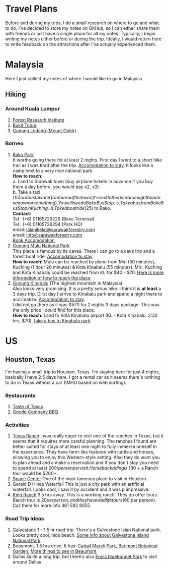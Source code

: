 # Travel Plans
Before and during my trips, I do a small research on where to go and what to do. I've decided to store my notes on GitHub, so I can either share them with friends or just have a single place for all my notes. Typically, I begin writing my notes either before or during the trip. Ideally, I would return here to write feedback on the attractions after I've actually experienced them.
# Malaysia
Here I just collect my notes of where I would like to go in Malaysia
## Hiking
### Around Kuala Lumpur
1. [Forest Research Institute](https://goo.gl/maps/FRuUqgyMrMB6Apyk9)
2. [Bukit Tubur](https://goo.gl/maps/5cmP9LkMG48QnGXC6)
3. [Gunung Ledang (Mount Ophir)](https://goo.gl/maps/pAyKHu3gnrjTwqJc6)

### Borneo
1. [Bako Park](https://sarawakforestry.com/parks-and-reserves/bako-national-park/) \
It worths going there for at least 2 nights. First day I went to a short hike trail as I was tired after the trip. [Accomodation to stay](https://bakonationalpark.my/accommodation/). It looks like a camp next to a very nice national park. \
**How to reach:** \
a. Land to Sarawak town (buy airplane tickets in advance if you buy them a day before, you would pay x2, x3). \
b. Take a taxi ($15) or a bus to waterfront area of the town (it's next to the river and might be a downtown or something). You will need a Bako Bus Stop. \
c. Take a bus from Bako Bus Stop in Kuching. \
d. Take a boat ride ($25) to Bako. \
**Contact:** \
Tel : (+6) 01165729229 (Bako Terminal) \
Tel : (+6) 01165729294 (Park HQ) \
email: jalanikelat@sarawakforestry.com \
email: info@sarawakforestry.com \
[Book Accomodation](https://ebooking.sarawak.gov.my)
3. [Gunung Mulu National Park](https://mulupark.com/) \
This place is famous by its caves. There I can go to a cave trip and a forest boat ride. [Accomodation to stay](https://mulupark.com/accomodations-facilities/#discovery-centre). \
**How to reach:** Mulu can be reached by plane from Miri (30 minutes), Kuching (1 hour 20 minutes) & Kota Kinabalu (55 minutes). Miri, Kuching and Kota Kinabalu could be reached from KL for $40 - $70. [Here is more information of how to reach the place](https://mulupark.com/plan-your-trip/)
2. [Gunung Kinabalu](https://www.mountkinabalu.com/) (The highest mountain in Malaysia) \
Also looks very promising. It is a pretty serius hike. I think it is **at least** a 3 days trip. Dirst day I arrive to Kinabalu park and spend a night there to acclimatize. [Accomodation to stay](https://www.mountkinabalu.com/stay/kinabalu-park). \
I did not go there as it was $570 for 2 nights 3 days package. This was the only price I could find for this place. \
**How to reach:** Land to Kota Kinabalu airport (KL - Kota Kinabalu: 2:30 hrs, $70), [take a bus to Kinabula park](https://www.mountkinabalu.com/packages/mount-kinabalu-shuttle-transfers-kinabalu-park)

# US 
## Houston, Texas
I'm having a small trip to Houston, Texas. I'm staying here for just 4 nights, basically I have 2.5 days here. I got a rental car as it seems there's nothing to do in Texas without a car (IMHO based on web surfing).
### Restaurants
1. [Taste of Texas](https://maps.app.goo.gl/Du9NGJ4QKdk4QkHa6)
2. [Goode Company BBQ](https://maps.app.goo.gl/61CRsYcgWY99Ldzu9)
### Activities
1. [Texas Ranch](http://www.texasranchlife.com)
  I was really eager to visit one of the ranches in Texas, but it seems that it requires more careful planning. The ranches I found are better suited for stays of at least one night to fully immerse oneself in the experience. They have farm-like features with cattle and horses, allowing you to enjoy this Western-style setting. Also they do want you to plan ahead and a make a reservation and if you don't stay you need to spend at least $200 / person per visit. Horseback riding is ~$180 + a Ranch tour would be $200+.
2. [Space Center](https://maps.app.goo.gl/9Fjy6VV7sCCLq4vj7) One of the most fameous place to visit in Houston.
3. Gerald D Hines Waterfall
This is just a city park with an artificial waterfall. Looks cool, I saw it by accident and it was p impressive.
4. [King Ranch](https://king-ranch.com/)
  3.5 hrs away.
  This is a working ranch. They do offer tours. Ranch tour is $20 per person, and they have wildlife tours ($60 per person). 
  Call them for more info 361 592 8055
### Road Trip Ideas
1. [Galvestone](https://www.jillbjarvis.com/things-to-do-in-galveston-with-kids/)
  1 - 1.5 hr road trip. There's a Galvestone Islan National park. Looks pretty cool, nice beach. [Some info about Galvestone Island National Park](https://www.jillbjarvis.com/galveston-island-state-park-beach-nature-center-trails-fish-kayaking-and-more/)
2. Beaumont. 1.5 hrs drive. It has: [Cattail Marsh Park](https://www.tripadvisor.com/Attraction_Review-g60737-d4241868-Reviews-Cattail_Marsh-Beaumont_Texas.html), [Beumont Botanical Garden](https://www.tripadvisor.com/Attraction_Review-g60737-d2707187-Reviews-Beaumont_Botanical_Gardens-Beaumont_Texas.html), [More things to see in Beaumont](https://www.tripadvisor.com/Tourism-g60737-Beaumont_Texas-Vacations.html)
3. Dallas
Quite a long trip, but there's also [Ennis bluebonnet Park](https://maps.app.goo.gl/hyCWU6zyrbcTKbyE8) to visit around Dallas
